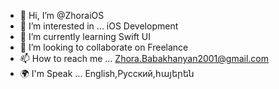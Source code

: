 - 👋 Hi, I’m @ZhoraiOS
- 👀 I’m interested in ... iOS Development
- 🌱 I’m currently learning Swift UI
- 💞️ I’m looking to collaborate on Freelance 
- 📫 How to reach me ... Zhora.Babakhanyan2001@gmail.com
- 🌍 I'm Speak ... English,Русский,հայերեն  

<!---
ZhoraiOS/ZhoraiOS is a ✨ special ✨ repository because its `README.md` (this file) appears on your GitHub profile.
You can click the Preview link to take a look at your changes.
--->
